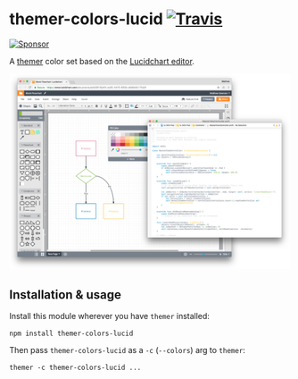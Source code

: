 # themer-colors-lucid [![Travis](https://img.shields.io/travis/mjswensen/themer-colors-lucid.svg)](https://travis-ci.org/mjswensen/themer-colors-lucid)

<a target='_blank' rel='nofollow' href='https://app.codesponsor.io/link/hHKoUkX4tpsdAzjvSfNXFb22/mjswensen/themer-colors-lucid'>
  <img alt='Sponsor' width='888' height='68' src='https://app.codesponsor.io/embed/hHKoUkX4tpsdAzjvSfNXFb22/mjswensen/themer-colors-lucid.svg' />
</a>

A [themer](https://github.com/mjswensen/themer) color set based on the [Lucidchart editor](https://lucidchart.com/demo).

![Preview](/assets/preview.png)

## Installation & usage

Install this module wherever you have `themer` installed:

    npm install themer-colors-lucid

Then pass `themer-colors-lucid` as a `-c` (`--colors`) arg to `themer`:

    themer -c themer-colors-lucid ...
